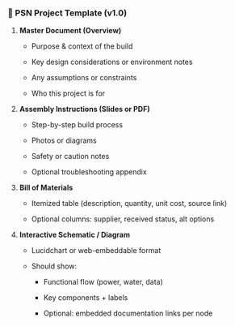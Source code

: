 ### **🧩 PSN Project Template (v1.0)**

1. **Master Document (Overview)**

   * Purpose & context of the build

   * Key design considerations or environment notes

   * Any assumptions or constraints

   * Who this project is for

2. **Assembly Instructions (Slides or PDF)**

   * Step-by-step build process

   * Photos or diagrams

   * Safety or caution notes

   * Optional troubleshooting appendix

3. **Bill of Materials**

   * Itemized table (description, quantity, unit cost, source link)

   * Optional columns: supplier, received status, alt options

4. **Interactive Schematic / Diagram**

   * Lucidchart or web-embeddable format

   * Should show:

     * Functional flow (power, water, data)

     * Key components \+ labels

     * Optional: embedded documentation links per node

